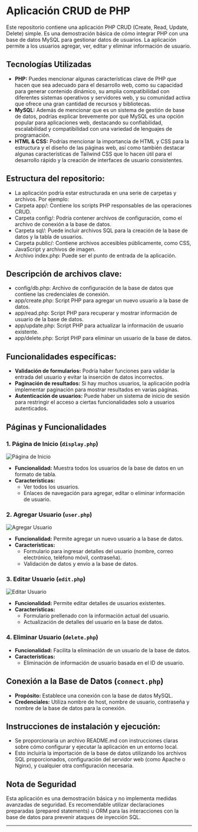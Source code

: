 
# Aplicación CRUD de PHP

Este repositorio contiene una aplicación PHP CRUD (Create, Read, Update, Delete) simple. Es una demostración básica de cómo integrar PHP con una base de datos MySQL para gestionar datos de usuarios. La aplicación permite a los usuarios agregar, ver, editar y eliminar información de usuario.


## Tecnologías Utilizadas
- **PHP:** Puedes mencionar algunas características clave de PHP que hacen que sea adecuado para el desarrollo web, como su capacidad para generar contenido dinámico, su amplia compatibilidad con diferentes sistemas operativos y servidores web, y su comunidad activa que ofrece una gran cantidad de recursos y bibliotecas.
- **MySQL:** Además de mencionar que es un sistema de gestión de base de datos, podrías explicar brevemente por qué MySQL es una opción popular para aplicaciones web, destacando su confiabilidad, escalabilidad y compatibilidad con una variedad de lenguajes de programación.
- **HTML & CSS:** Podrías mencionar la importancia de HTML y CSS para la estructura y el diseño de las páginas web, así como también destacar algunas características de Tailwind CSS que lo hacen útil para el desarrollo rápido y la creación de interfaces de usuario consistentes.

## Estructura del repositorio:

- La aplicación podría estar estructurada en una serie de carpetas y archivos. Por ejemplo:
 - Carpeta app/: Contiene los scripts PHP responsables de las operaciones CRUD.
 - Carpeta config/: Podría contener archivos de configuración, como el archivo de conexión a la base de datos.
 - Carpeta sql/: Puede incluir archivos SQL para la creación de la base de datos y la tabla de usuarios.
 - Carpeta public/: Contiene archivos accesibles públicamente, como CSS, JavaScript y archivos de imagen.
 - Archivo index.php: Puede ser el punto de entrada de la aplicación.

## Descripción de archivos clave:

- config/db.php: Archivo de configuración de la base de datos que contiene las credenciales de conexión.
- app/create.php: Script PHP para agregar un nuevo usuario a la base de datos.
- app/read.php: Script PHP para recuperar y mostrar información de usuario de la base de datos.
- app/update.php: Script PHP para actualizar la información de usuario existente.
- app/delete.php: Script PHP para eliminar un usuario de la base de datos.

## Funcionalidades específicas:

- **Validación de formularios:** Podría haber funciones para validar la entrada del usuario y evitar la inserción de datos incorrectos.
- **Paginación de resultados:** Si hay muchos usuarios, la aplicación podría implementar paginación para mostrar resultados en varias páginas.
- **Autenticación de usuarios:** Puede haber un sistema de inicio de sesión para restringir el acceso a ciertas funcionalidades solo a usuarios autenticados.

## Páginas y Funcionalidades

### 1. Página de Inicio (`display.php`)

![Página de Inicio](images/display.png)

- **Funcionalidad:** Muestra todos los usuarios de la base de datos en un formato de tabla.
- **Características:** 
  - Ver todos los usuarios.
  - Enlaces de navegación para agregar, editar o eliminar información de usuario.

### 2. Agregar Usuario (`user.php`)

![Agregar Usuario](images/add.png)

- **Funcionalidad:** Permite agregar un nuevo usuario a la base de datos.
- **Características:** 
  - Formulario para ingresar detalles del usuario (nombre, correo electrónico, teléfono móvil, contraseña).
  - Validación de datos y envío a la base de datos.

### 3. Editar Usuario (`edit.php`)

![Editar Usuario](images/edit.png)

- **Funcionalidad:** Permite editar detalles de usuarios existentes.
- **Características:** 
  - Formulario prellenado con la información actual del usuario.
  - Actualización de detalles del usuario en la base de datos.

### 4. Eliminar Usuario (`delete.php`)

- **Funcionalidad:** Facilita la eliminación de un usuario de la base de datos.
- **Características:** 
  - Eliminación de información de usuario basada en el ID de usuario.

## Conexión a la Base de Datos (`connect.php`)

- **Propósito:** Establece una conexión con la base de datos MySQL.
- **Credenciales:** Utiliza nombre de host, nombre de usuario, contraseña y nombre de la base de datos para la conexión.

## Instrucciones de instalación y ejecución:

- Se proporcionaría un archivo README.md con instrucciones claras sobre cómo configurar y ejecutar la aplicación en un entorno local.
- Esto incluiría la importación de la base de datos utilizando los archivos SQL proporcionados, configuración del servidor web (como Apache o Nginx), y cualquier otra configuración necesaria.

## Nota de Seguridad

Esta aplicación es una demostración básica y no implementa medidas avanzadas de seguridad. Es recomendable utilizar declaraciones preparadas (prepared statements) u ORM para las interacciones con la base de datos para prevenir ataques de inyección SQL.

---


